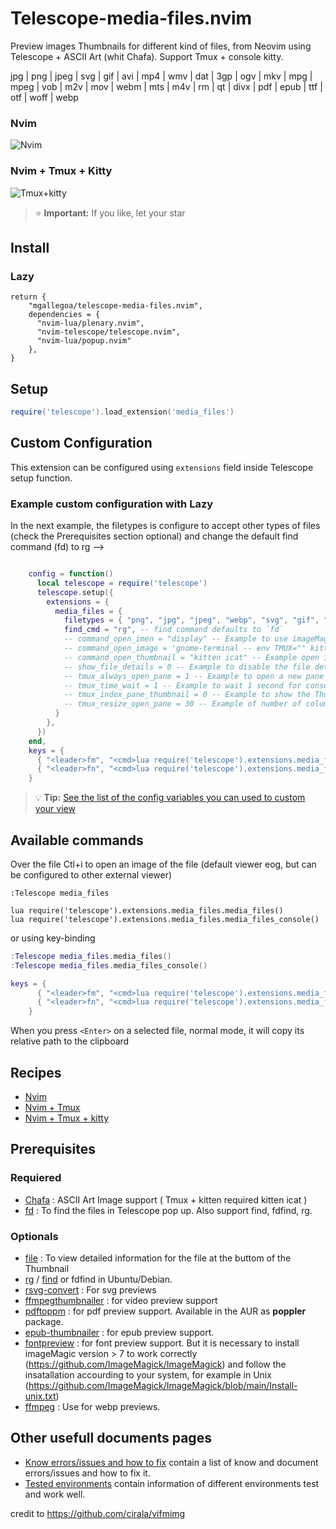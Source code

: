 # Telescope-media-files.nvim
Preview images Thumbnails for different kind of files, from Neovim using Telescope + ASCII Art (whit Chafa). Support Tmux + console kitty.

jpg | png | jpeg | svg | gif | avi | mp4 | wmv | dat | 3gp | ogv | mkv | mpg | mpeg | vob |  m2v | mov | webm | mts | m4v | rm  | qt | divx | pdf | epub | ttf | otf | woff | webp

### Nvim
![Nvim](documentation/Telescope-media-file-nvim.gif)
### Nvim + Tmux + Kitty
![Tmux+kitty](documentation/Telescope-media-file-tmux-kitty.gif)

> ⭐ **Important:** If you like, let your star

## Install
### Lazy
```Lazy
return {
    "mgallegoa/telescope-media-files.nvim",
    dependencies = {
      "nvim-lua/plenary.nvim",
      "nvim-telescope/telescope.nvim",
      "nvim-lua/popup.nvim"
    },
}
```
## Setup

``` lua
require('telescope').load_extension('media_files')

```

## Custom Configuration
This extension can be configured using `extensions` field inside Telescope setup function.

### Example custom configuration with Lazy
In the next example, the filetypes is configure to accept other types of files (check the Prerequisites section optional) and change the default find command (fd) to rg -->
```lua

    config = function()
      local telescope = require('telescope')
      telescope.setup({
        extensions = {
          media_files = {
            filetypes = { "png", "jpg", "jpeg", "webp", "svg", "gif", "pdf", "epub", "ttf", "mp4", "3gp", "mpeg" }, -- default {"png", "jpg", "mp4", "webm", "pdf"}
            find_cmd = "rg", -- find command defaults to `fd`
            -- command_open_imen = "display" -- Example to use imageMagick to show the image instead default eog
            -- command_open_image = 'gnome-terminal -- env TMUX="" kitty --hold kitten ica' -- Example to use the kitty terminal for the images
            -- command_open_thumbnail = "kitten icat" -- Example open image Thumbnail with kitty
            -- show_file_details = 0 -- Example to disable the file details.
            -- tmux_always_open_pane = 1 -- Example to open a new pane in tmux for each Thumbnail
            -- tmux_time_wait = 1 -- Example to wait 1 second for console render the image
            -- tmux_index_pane_thumbnail = 0 -- Example to show the Thumbnail at the left of the tmux pane.
            -- tmux_resize_open_pane = 30 -- Example of number of columns to open the tmux pane.
          }
        },
      })
    end,
    keys = {
      { "<leader>fm", "<cmd>lua require('telescope').extensions.media_files.media_files()<cr>" },
      { "<leader>fn", "<cmd>lua require('telescope').extensions.media_files.media_files_console()<cr>" },
    }

```
> 💡 **Tip:** [See the list of the config variables you can used to custom your view](documentation/config_variables.md)

## Available commands
Over the file Ctl+i to open an image of the file (default viewer eog, but can be configured to other external viewer)
```viml
:Telescope media_files

lua require('telescope').extensions.media_files.media_files()
lua require('telescope').extensions.media_files.media_files_console()
```
or using key-binding
```lua
:Telescope media_files.media_files()
:Telescope media_files.media_files_console()

keys = {
      { "<leader>fm", "<cmd>lua require('telescope').extensions.media_files.media_files()<cr>" },
      { "<leader>fn", "<cmd>lua require('telescope').extensions.media_files.media_files_console()<cr>" },
    }
```

When you press `<Enter>` on a selected file, normal mode, it will copy its relative path to the clipboard

## Recipes
* [Nvim](documentation/recipes_nvim_console.md)
* [Nvim + Tmux](documentation/recipes_nvim_tmux_console.md)
* [Nvim + Tmux + kitty](documentation/recipes_nvim_tmux_kitty.md)


## Prerequisites
### Requiered
* [Chafa](https://hpjansson.org/chafa/) : ASCII Art Image support ( Tmux + kitten required kitten icat )
* [fd](https://manpages.ubuntu.com/manpages/focal/man1/fdfind.1.html) : To find the files in Telescope pop up. Also support find, fdfind, rg.

### Optionals
* [file](https://github.com/file/file) : To view detailed information for the file at the buttom of the Thumbnail
* [rg](https://github.com/BurntSushi/ripgrep) / [find](https://man7.org/linux/man-pages/man1/find.1.html) or fdfind in Ubuntu/Debian.
* [rsvg-convert](https://manpages.ubuntu.com/manpages/trusty/man1/rsvg-convert.1.html) : For svg previews
* [ffmpegthumbnailer](https://github.com/dirkvdb/ffmpegthumbnailer) : for video preview support
* [pdftoppm](https://linux.die.net/man/1/pdftoppm) : for pdf preview support. Available in the AUR as **poppler** package.
* [epub-thumbnailer](https://github.com/marianosimone/epub-thumbnailer) : for epub preview support.
* [fontpreview](https://github.com/sdushantha/fontpreview) : for font preview support. But it is necessary to install imageMagic version > 7 to work correctly (https://github.com/ImageMagick/ImageMagick) and follow the insatallation accourding to your system, for example in Unix (https://github.com/ImageMagick/ImageMagick/blob/main/Install-unix.txt)
* [ffmpeg](https://www.ffmpeg.org/) : Use for webp previews.

## Other usefull documents pages
* [Know errors/issues and how to fix](documentation/errors_issues_knows.md) contain a list of know and document errors/issues and how to fix it.
* [Tested environments](documentation/tested_environments.md) contain information of different environments test and work well.



credit to https://github.com/cirala/vifmimg
